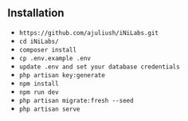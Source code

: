 ## Installation

-   `https://github.com/ajuliush/iNiLabs.git`
-   `cd iNiLabs/`
-   `composer install`
-   `cp .env.example .env`
-   `update .env and set your database credentials`
-   `php artisan key:generate`
-   `npm install`
-   `npm run dev`
-   `php artisan migrate:fresh --seed`
-   `php artisan serve`
